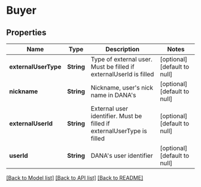 # Buyer
## Properties

| Name | Type | Description | Notes |
|------------ | ------------- | ------------- | -------------|
| **externalUserType** | **String** | Type of external user. Must be filled if externalUserId is filled | [optional] [default to null] |
| **nickname** | **String** | Nickname, user&#39;s nick name in DANA&#39;s | [optional] [default to null] |
| **externalUserId** | **String** | External user identifier. Must be filled if externalUserType is filled | [optional] [default to null] |
| **userId** | **String** | DANA&#39;s user identifier | [optional] [default to null] |

[[Back to Model list]](../README.md#documentation-for-models) [[Back to API list]](../README.md#documentation-for-api-endpoints) [[Back to README]](../README.md)

